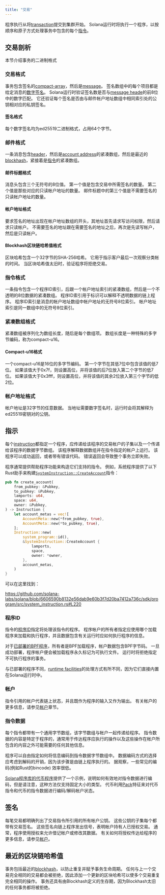 ```yaml
---
title: "交易"
---
```


程序执行从将[transaction](terminology.md#transaction)提交到集群开始。 Solana运行时将执行一个程序，以按顺序和原子方式处理事务中包含的每个[指令](terminology.md#instruction)。

## 交易剖析

本节介绍事务的二进制格式

### 交易格式

事务包含签名的[compact-array](#compact-array-format)，然后是[message](#message-format)。 签名数组中的每个项目都是给定消息的[数字签名](#signature-format)。 Solana运行时验证签名数是否与[message heade](#message-header-format)的前8位中的数字匹配。 它还验证每个签名是否由与邮件帐户地址数组中相同索引处的公钥相对应的私钥签名。

#### 签名格式

每个数字签名均为ed25519二进制格式，占用64个字节。

### 邮件格式

一条消息包含[header](#message-header-format)，然后是[account address](#account-addresses-format)的紧凑数组，然后是最近的[blockhash](#blockhash-format)，紧接着是[指令](#instruction-format)的紧凑数组。

#### 邮件标题格式

消息头包含三个无符号的8位值。 第一个值是包含交易中所需签名的数量。 第二个值是那些对应的只读帐户地址的数量。 邮件标题中的第三个值是不需要签名的只读帐户地址的数量。

#### 帐户地址格式

要求签名的地址出现在帐户地址数组的开头，其地址首先请求写访问权限，然后请求只读帐户。 不需要签名的地址跟在需要签名的地址之后，再次是先读写帐户，然后是只读帐户。

#### Blockhash区块链哈希值格式

区块哈希包含一个32字节的SHA-256哈希。 它用于指示客户最后一次观察分类帐的时间。 当区块哈希值太旧时，验证程序将拒绝交易。

### 指令格式

一条指令包含一个程序ID索引，后跟一个帐户地址索引的紧凑数组，然后是一个不透明的8位数据的紧凑数组。 程序ID索引用于标识可以解释不透明数据的链上程序。 程序ID索引是消息的帐户地址数组中帐户地址的无符号8位索引。 帐户地址索引是同一数组中的无符号8位索引。

### 紧凑数组格式

紧凑数组被序列化为数组长度，随后是每个数组项。 数组长度是一种特殊的多字节编码，称为compact-u16。

#### Compact-u16格式

一个compact-u16是16位的多字节编码。 第一个字节在其低7位中包含该值的低7位。 如果该值大于0x7f，则设置高位，并将该值的后7位放入第二个字节的低7位。 如果该值大于0x3fff，则设置高位，并将该值的其余2位放入第三个字节的低2位。

### 帐户地址格式

帐户地址是32字节的任意数据。 当地址需要数字签名时，运行时会将其解释为ed25519密钥对的公钥。

## 指示

每个[instruction](terminology.md#instruction)都指定一个程序，应传递给该程序的交易帐户的子集以及一个传递给该程序的数据字节数组。 该程序解释数据数组并在指令指定的帐户上运行。 该程序可以成功返回，或者带有错误代码。 错误返回会导致整个事务立即失败。

程序通常提供帮助程序功能来构造它们支持的指令。 例如，系统程序提供了以下Rust助手来构建[`SystemInstruction::CreateAccount`](https://github.com/solana-labs/solana/blob/6606590b8132e56dab9e60b3f7d20ba7412a736c/sdk/program/src/system_instruction.rs#L63)指令：

```rust
pub fn create_account(
    from_pubkey: &Pubkey,
    to_pubkey: &Pubkey,
    lamports: u64,
    space: u64,
    owner: &Pubkey,
) -> Instruction {
    let account_metas = vec![
        AccountMeta::new(*from_pubkey, true),
        AccountMeta::new(*to_pubkey, true),
    ];
    Instruction::new(
        system_program::id(),
        &SystemInstruction::CreateAccount {
            lamports,
            space,
            owner: *owner,
        },
        account_metas,
    )
}
```

可以在这里找到：

https://github.com/solana-labs/solana/blob/6606590b8132e56dab9e60b3f7d20ba7412a736c/sdk/program/src/system_instruction.rs#L220

### 程序ID

指令的[程序ID](terminology.md#program-id)指定将处理该指令的程序。 程序帐户的所有者指定应使用哪个加载程序来加载和执行程序，并且数据包含有关运行时应如何执行程序的信息。

对于[已部署的BPF程序](developing/on-chain-programs/overview.md)，所有者是BPF加载程序，帐户数据包含BPF字节码。  一旦成功部署，程序帐户便会被加载程序永久标记为可执行文件。 运行时将拒绝指定不可执行程序的事务。


与已部署的程序不同，[runtime facilities](developing/runtime-facilities/programs.md)的处理方式有所不同，因为它们直接内置在Solana运行时中。

### 帐户

指令引用的帐户代表链上状态，并且既作为程序的输入又作为输出。 有关帐户的更多信息，请参见[帐户](accounts.md)章节。

### 指令数据

每个指令都带有一个通用字节数组，该字节数组与帐户一起传递给程序。 指令数据的内容是特定于程序的，通常用于传达程序应执行的操作以及这些操作在帐户所包含的内容之外可能需要的任何其他信息。

程序可以自由指定如何将信息编码到指令数据字节数组中。 数据编码方式的选择应考虑到解码的开销，因为该步骤是由链上程序执行的。 据观察，一些常见的编码(例如Rust的bincode) 效率很低。

[Solana程序库的代币程序](https://github.com/solana-labs/renec-program-library/tree/master/token)提供了一个示例，说明如何有效地对指令数据进行编码，但是请注意，这种方法仅支持固定大小的类型。 代币利用[Pack](https://github.com/solana-labs/solana/blob/master/sdk/program/src/program_pack.rs)特征来对代币指令和代币的指令数据进行编码/解码帐户状态。

## 签名

每笔交易都明确列出了交易指令所引用的所有帐户公钥。 这些公钥的子集每个都带有交易签名。 这些签名向链上程序发出信号，表明帐户持有人已授权交易。 通常，程序使用授权来允许借记帐户或修改其数据。 有关如何将授权传达给程序的更多信息，请参见[帐户](accounts.md#signers)。


## 最近的区块链哈希值

事务包括最近的[blockhash](terminology.md#blockhash)，以防止重复并赋予事务生命周期。 任何与上一个交易完全相同的交易都会被拒绝，因此添加一个更新的区块哈希可以使多个交易重复完全相同的操作。 事务还具有由Blockhash定义的生存期，因为Blockhash太旧的任何事务都将被拒绝。
